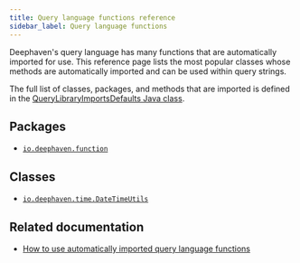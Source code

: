 ```yaml
---
title: Query language functions reference
sidebar_label: Query language functions
---
```


<!--TODO: Link to the start of the series for https://github.com/deephaven/deephaven.io/issues/1455-->

Deephaven's query language has many functions that are automatically imported for use. This reference page lists the most popular classes whose methods are automatically imported and can be used within query strings.

The full list of classes, packages, and methods that are imported is defined in the [QueryLibraryImportsDefaults Java class](https://github.com/deephaven/deephaven-core/blob/main/engine/table/src/main/java/io/deephaven/engine/table/lang/impl/QueryLibraryImportsDefaults.java).

## Packages

- [`io.deephaven.function`](/core/javadoc/io/deephaven/function/package-summary.html)

## Classes

- [`io.deephaven.time.DateTimeUtils`](/core/javadoc/io/deephaven/time/DateTimeUtils.html)

## Related documentation

- [How to use automatically imported query language functions](../../../how-to-guides/built-in-functions.md)

